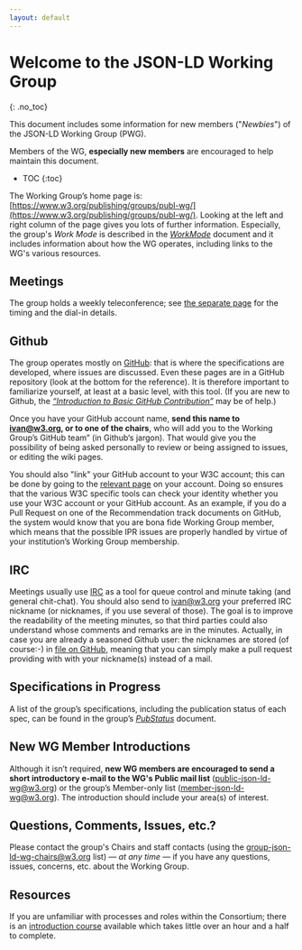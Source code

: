 ```yaml
---
layout: default
---
```

# Welcome to the JSON-LD Working Group
{: .no_toc}

This document includes some information for new members ("*Newbies*") of the JSON-LD Working Group (PWG).

Members of the WG, **especially new members** are encouraged to help maintain this document.

* TOC
{:toc}

The Working Group’s home page is: <span class="todo">[https://www.w3.org/publishing/groups/publ-wg/](https://www.w3.org/publishing/groups/publ-wg/)</span>. Looking at the left and right column of the page gives you lots of further information. Especially, the group's *Work Mode* is described in the [*WorkMode*](index) document and it includes information about how the WG operates, including links to the WG's various resources.

## Meetings

The group holds a weekly teleconference; see [the separate page](../Meetings/) for the timing and the dial-in details.

## Github

The group operates mostly on [GitHub](index#github): that is where the specifications are developed, where issues are discussed. Even these pages are in a GitHub repository (look at the bottom for the reference). It is therefore important to familiarize yourself, at least at a basic level, with this tool. (If you are new to Github, the [*“Introduction to Basic GitHub Contribution”*](https://iherman.github.io/misc-notes/docs/BasicGitHubContributionIntro) may be of help.)

Once you have your GitHub account name, **send this name to ivan@w3.org, or to one of the chairs**, who will add you to the Working Group’s GitHub team” (in Github‘s jargon). That would give you the possibility of being asked personally to review or being assigned to issues, or editing the wiki pages.

You should also "link" your GitHub account to your W3C account; this can be done by going to the [relevant page](https://www.w3.org/users/myprofile/connectedaccounts) on your account. Doing so ensures that the various W3C specific tools can check your identity whether you use your W3C account or your GitHub account. As an example, if you do a Pull Request on one of the Recommendation track documents on GitHub, the system would know that you are bona fide Working Group member, which means that the possible IPR issues are properly handled by virtue of your institution’s Working Group membership.

## IRC

Meetings usually use [IRC](index#irc) as a tool for queue control and minute taking (and general chit-chat). You should also send to ivan@w3.org your preferred IRC nickname (or nicknames, if you use several of those). The goal is to improve the readability of the meeting minutes, so that third parties could also understand whose comments and remarks are in the minutes. Actually, in case you are already a seasoned Github user: the nicknames are stored (of course:-) in [file on GitHub](https://github.com/w3c/json-ld-wg/blob/master/assets/nicknames.json), meaning that you can simply make a pull request providing with with your nickname(s) instead of a mail.

## Specifications in Progress

A list of the group’s specifications, including the publication status of each spec, can be found in the group’s <span class="todo">[*PubStatus*](https://www.w3.org/publishing/groups/publ-wg/PublStatus)</span> document.

## New WG Member Introductions

Although it isn’t required, **new WG members are encouraged to send a short introductory e-mail to the WG's Public mail list** ([public-json-ld-wg@w3.org](https://lists.w3.org/Archives/Public/public-json-ld-wg/)) or the group’s Member-only list ([member-json-ld-wg@w3.org](https://lists.w3.org/Archives/Member/member-json-ld-wg/)). The introduction should include your area(s) of interest.

## Questions, Comments, Issues, etc.?

Please contact the group's Chairs and staff contacts (using the [group-json-ld-wg-chairs@w3.org](mailto:group-json-ld-wg-chairs@w3.org) list) — *at any time* — if you have any questions, issues, concerns, etc. about the Working Group.

## Resources

If you are unfamiliar with processes and roles within the Consortium; there is an [introduction course](http://lists.w3.org/Archives/Public/www-archive/2014Apr/0026.html) available which takes little over an hour and a half to complete.

